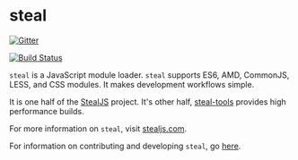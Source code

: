 # steal

[![Gitter](https://badges.gitter.im/Join%20Chat.svg)](https://gitter.im/stealjs/steal?utm_source=badge&utm_medium=badge&utm_campaign=pr-badge&utm_content=badge)

[![Build Status](https://travis-ci.org/stealjs/steal.svg?branch=master)](https://travis-ci.org/stealjs/steal)

`steal` is a JavaScript module loader. `steal` supports ES6, AMD, CommonJS, LESS, and 
CSS modules. It makes development workflows simple.

It is one half of the [StealJS](http://stealjs.com) project.  It's other half,
[steal-tools](https://github.com/stealjs/steal-tools) provides high performance builds.

For more information on `steal`, visit [stealjs.com](http://stealjs.com).

For information on contributing and developing `steal`, go [here](http://stealjs.com/docs/guides.Contributing.html).


